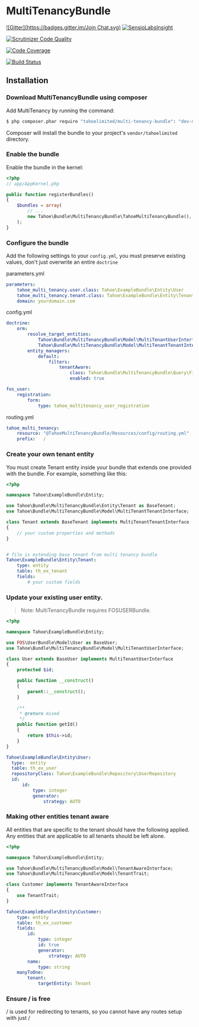 MultiTenancyBundle
==================
[![Gitter](https://badges.gitter.im/Join Chat.svg)](https://gitter.im/tahoelimited/multi-tenancy-bundle?utm_source=badge&utm_medium=badge&utm_campaign=pr-badge&utm_content=badge)
[![SensioLabsInsight](https://insight.sensiolabs.com/projects/a5e560c5-e5f5-46a0-ae5b-8f463e774f01/small.png)](https://insight.sensiolabs.com/projects/a5e560c5-e5f5-46a0-ae5b-8f463e774f01)

[![Scrutinizer Code Quality](https://scrutinizer-ci.com/g/tahoelimited/multi-tenancy-bundle/badges/quality-score.png?b=master)](https://scrutinizer-ci.com/g/tahoelimited/multi-tenancy-bundle/?branch=master)

[![Code Coverage](https://scrutinizer-ci.com/g/tahoelimited/multi-tenancy-bundle/badges/coverage.png?b=master)](https://scrutinizer-ci.com/g/tahoelimited/multi-tenancy-bundle/?branch=master)

[![Build Status](https://scrutinizer-ci.com/g/tahoelimited/multi-tenancy-bundle/badges/build.png?b=master)](https://scrutinizer-ci.com/g/tahoelimited/multi-tenancy-bundle/build-status/master)

## Installation

### Download MultiTenancyBundle using composer

Add MultiTenancy by running the command:

``` bash
$ php composer.phar require "tahoelimited/multi-tenancy-bundle": "dev-master"
```

Composer will install the bundle to your project's `vendor/tahoelimited` directory.

### Enable the bundle

Enable the bundle in the kernel:

``` php
<?php
// app/AppKernel.php

public function registerBundles()
{
    $bundles = array(
        // ...
        new Tahoe\Bundle\MultiTenancyBundle\TahoeMultiTenancyBundle(),
    );
}
```
### Configure the bundle

Add the following settings to your ```config.yml```, you must preserve existing values, don't just overwrite an entire ```doctrine```

parameters.yml

``` yml
parameters:
    tahoe_multi_tenancy.user.class: Tahoe\ExampleBundle\Entity\User
    tahoe_multi_tenancy.tenant.class: Tahoe\ExampleBundle\Entity\Tenant
    domain: yourdomain.com
```

config.yml

``` yml
doctrine:
    orm:
        resolve_target_entities:
            Tahoe\Bundle\MultiTenancyBundle\Model\MultiTenantUserInterface: %tahoe_multi_tenancy.user.class%
            Tahoe\Bundle\MultiTenancyBundle\Model\MultiTenantTenantInterface: %tahoe_multi_tenancy.tenant.class%
        entity_managers:
            default:
                filters:
                    tenantAware:
                        class: Tahoe\Bundle\MultiTenancyBundle\Query\Filter\SQLFilter\TenantAwareFilter
                        enabled: true

fos_user:
    registration:
        form:
            type: tahoe_multitenancy_user_registration
```

routing.yml

``` yml
tahoe_multi_tenancy:
    resource: "@TahoeMultiTenancyBundle/Resources/config/routing.yml"
    prefix:   /
```

### Create your own tenant entity

You must create Tenant entity inside your bundle that extends one provided with the bundle. For example, something like this:

``` php
<?php

namespace Tahoe\ExampleBundle\Entity;

use Tahoe\Bundle\MultiTenancyBundle\Entity\Tenant as BaseTenant;
use Tahoe\Bundle\MultiTenancyBundle\Model\MultiTenantTenantInterface;

class Tenant extends BaseTenant implements MultiTenantTenantInterface
{
    // your custom properties and methods
}


```


``` yml

# file is extending base tenant from multi tenancy bundle
Tahoe\ExampleBundle\Entity\Tenant:
    type: entity
    table: th_ex_tenant
    fields:
        # your custom fields

```

### Update your existing user entity.

> Note: MultiTenancyBundle requires FOSUSERBundle.

``` php
<?php

namespace Tahoe\ExampleBundle\Entity;

use FOS\UserBundle\Model\User as BaseUser;
use Tahoe\Bundle\MultiTenancyBundle\Model\MultiTenantUserInterface;

class User extends BaseUser implements MultiTenantUserInterface
{
    protected $id;

    public function __construct()
    {
        parent::__construct();
    }

    /**
     * @return mixed
     */
    public function getId()
    {
        return $this->id;
    }
}
```

``` yml
Tahoe\ExampleBundle\Entity\User:
  type:  entity
  table: th_ex_user
  repositoryClass: Tahoe\ExampleBundle\Repository\UserRepository
  id:
      id:
          type: integer
          generator:
              strategy: AUTO
```



### Making other entities tenant aware
All entities that are specific to the tenant should have the following applied. Any entities that are applicable to all tenants should be left alone.

``` php
<?php

namespace Tahoe\ExampleBundle\Entity;

use Tahoe\Bundle\MultiTenancyBundle\Model\TenantAwareInterface;
use Tahoe\Bundle\MultiTenancyBundle\Model\TenantTrait;

class Customer implements TenantAwareInterface
{
    use TenantTrait;
}


```


``` yml
Tahoe\ExampleBundle\Entity\Customer:
    type: entity
    table: th_ex_customer
    fields:
        id:
            type: integer
            id: true
            generator:
                strategy: AUTO
        name:
            type: string
    manyToOne:
        tenant:
            targetEntity: Tenant

```

### Ensure / is free
/ is used for redirecting to tenants, so you cannot have any routes setup with just /